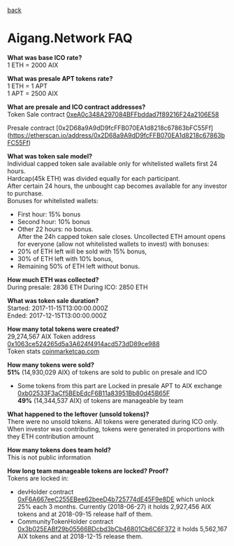 [back](index.html)  
  
# Aigang.Network FAQ  
**What was base ICO rate?**  
1 ETH = 2000 AIX  
  
**What was presale APT tokens rate?**  
1 ETH = 1 APT  
1 APT = 2500 AIX  

**What are presale and ICO contract addresses?**  
Token Sale contract [0xeA0c348A297084BFFbddad7f89216F24a2106E58](https://etherscan.io/address/0xeA0c348A297084BFFbddad7f89216F24a2106E58#readContract)  
  
Presale contract [0x2D68a9A9dD9fcFFB070EA1d8218c67863bFC55Ff]
(https://etherscan.io/address/0x2D68a9A9dD9fcFFB070EA1d8218c67863bFC55Ff)  
  
**What was token sale model?**  
Individual capped token sale available only for whitelisted wallets first 24 hours.  
Hardcap(45k ETH) was divided equally for each participant.  
After certain 24 hours, the unbought cap becomes available for any investor to purchase.  
Bonuses for whitelisted wallets:  
- First hour: 15% bonus  
- Second hour: 10% bonus  
- Other 22 hours: no bonus.  
After the 24h capped token sale closes. Uncollected ETH amount opens for everyone (allow not whitelisted wallets to invest) with bonuses:  
- 20% of ETH left will be sold with 15% bonus, 
- 30% of ETH left with 10% bonus, 
- Remaining 50% of ETH left without bonus.  
  
**How much ETH was collected?**  
During presale: 2836 ETH
During ICO: 2850 ETH

**What was token sale duration?**  
Started: 2017-11-15T13:00:00.000Z  
Ended: 	2017-12-15T13:00:00.000Z  
  
**How many total tokens were created?**  
29,274,567 AIX
Token address [0x1063ce524265d5a3A624f4914acd573dD89ce988](https://etherscan.io/address/0x1063ce524265d5a3A624f4914acd573dD89ce988#readContract)  
Token stats [coinmarketcap.com](https://coinmarketcap.com/currencies/aigang/)  
  
**How many tokens were sold?**  
**51%** (14,930,029 AIX) of tokens are sold to public on presale and ICO  
- Some tokens from this part are Locked in presale APT to AIX exchange [0xb02533F3aCf5BEbEdcF6B11a83951Bb80d45B65F](https://etherscan.io/token/0x1063ce524265d5a3a624f4914acd573dd89ce988?a=0xb02533F3aCf5BEbEdcF6B11a83951Bb80d45B65F)  
**49%** (14,344,537 AIX) of tokens are manageable by team  
  
**What happened to the leftover (unsold tokens)?**  
There were no unsold tokens. All tokens were generated during ICO only. When investor was contributing, tokens were generated in proportions with they ETH contribution amount       
  
**How many tokens does team hold?**  
This is not public information  
  
**How long team manageable tokens are locked? Proof?**   
Tokens are locked in:  
- devHolder contract [0xF6A667eeC255EBee62beeD4b725774dE45F9e8DE](https://etherscan.io/address/0xF6A667eeC255EBee62beeD4b725774dE45F9e8DE#readContract) which unlock 25% each 3 months. Currently (2018-06-27) it holds 2,927,456 AIX tokens and at 2018-09-15 release half of them.  
- CommunityTokenHolder contract [0x3b025EABf29b05566BDcbd3bCb46801Cb6C6F372](https://etherscan.io/address/0x3b025EABf29b05566BDcbd3bCb46801Cb6C6F372#readContract) it holds 5,562,167 AIX tokens and at 2018-12-15 release them.  
  
